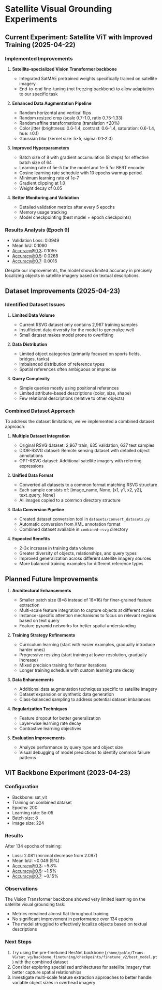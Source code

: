 # Satellite Visual Grounding Experiments

## Current Experiment: Satellite ViT with Improved Training (2025-04-22)

### Implemented Improvements

1. **Satellite-specialized Vision Transformer backbone**
   - Integrated SatMAE pretrained weights specifically trained on satellite imagery
   - End-to-end fine-tuning (not freezing backbone) to allow adaptation to our specific task

2. **Enhanced Data Augmentation Pipeline**
   - Random horizontal and vertical flips
   - Random resized crop (scale 0.7-1.0, ratio 0.75-1.33)
   - Random affine transformations (translation ±20%)
   - Color jitter (brightness: 0.6-1.4, contrast: 0.6-1.4, saturation: 0.6-1.4, hue: ±0.1)
   - Gaussian blur (kernel size: 5×5, sigma: 0.1-2.0)

3. **Improved Hyperparameters**
   - Batch size of 8 with gradient accumulation (8 steps) for effective batch size of 64
   - Learning rate of 5e-5 for the model and 1e-5 for BERT encoder
   - Cosine learning rate schedule with 10 epochs warmup period
   - Minimum learning rate of 1e-7
   - Gradient clipping at 1.0
   - Weight decay of 0.05

4. **Better Monitoring and Validation**
   - Detailed validation metrics after every 5 epochs
   - Memory usage tracking
   - Model checkpointing (best model + epoch checkpoints)

### Results Analysis (Epoch 9)
- Validation Loss: 0.0949
- Mean IoU: 0.1090
- Accuracy@0.3: 0.1055
- Accuracy@0.5: 0.0268
- Accuracy@0.7: 0.0016

Despite our improvements, the model shows limited accuracy in precisely localizing objects in satellite imagery based on textual descriptions.

## Dataset Improvements (2025-04-23)

### Identified Dataset Issues

1. **Limited Data Volume**
   - Current RSVG dataset only contains 2,967 training samples
   - Insufficient data diversity for the model to generalize well
   - Small dataset makes model prone to overfitting

2. **Data Distribution**
   - Limited object categories (primarily focused on sports fields, bridges, tanks)
   - Imbalanced distribution of reference types
   - Spatial references often ambiguous or imprecise

3. **Query Complexity**
   - Simple queries mostly using positional references
   - Limited attribute-based descriptions (color, size, shape)
   - Few relational descriptions (relative to other objects)

### Combined Dataset Approach

To address the dataset limitations, we've implemented a combined dataset approach:

1. **Multiple Dataset Integration**
   - Original RSVG dataset: 2,967 train, 635 validation, 637 test samples
   - DIOR-RSVG dataset: Remote sensing dataset with detailed object annotations
   - OPT-RSVG dataset: Additional satellite imagery with referring expressions

2. **Unified Data Format**
   - Converted all datasets to a common format matching RSVG structure
   - Each sample consists of: [image_name, None, [x1, y1, x2, y2], text_query, None]
   - All images copied to a common directory structure

3. **Data Conversion Pipeline**
   - Created dataset conversion tool in `datasets/convert_datasets.py`
   - Automatic conversion from XML annotation format
   - Combined dataset available in `combined-rsvg` directory

4. **Expected Benefits**
   - 2-3x increase in training data volume
   - Greater diversity of objects, relationships, and query types
   - Improved generalization across different satellite imagery sources
   - More balanced training examples for different reference types

## Planned Future Improvements

1. **Architectural Enhancements**
   - Smaller patch size (8×8 instead of 16×16) for finer-grained feature extraction
   - Multi-scale feature integration to capture objects at different scales
   - Instance-specific attention mechanisms to focus on relevant regions based on text query
   - Feature pyramid networks for better spatial understanding

2. **Training Strategy Refinements**
   - Curriculum learning (start with easier examples, gradually introduce harder ones)
   - Progressive resizing (start training at lower resolution, gradually increase)
   - Mixed precision training for faster iterations
   - Longer training schedule with custom learning rate decay

3. **Data Enhancements**
   - Additional data augmentation techniques specific to satellite imagery
   - Dataset expansion or synthetic data generation
   - Class-balanced sampling to address potential dataset imbalances

4. **Regularization Techniques**
   - Feature dropout for better generalization
   - Layer-wise learning rate decay
   - Contrastive learning objectives

5. **Evaluation Improvements**
   - Analyze performance by query type and object size
   - Visual debugging of model predictions to identify common failure patterns

## ViT Backbone Experiment (2023-04-23)

### Configuration
- Backbone: sat_vit
- Training on combined dataset
- Epochs: 200
- Learning rate: 5e-05
- Batch size: 8
- Image size: 224

### Results
After 134 epochs of training:
- Loss: 2.081 (minimal decrease from 2.087)
- Mean IoU: ~0.049 (5%)
- Accuracy@0.3: ~5.8%
- Accuracy@0.5: ~1.5% 
- Accuracy@0.7: ~0.15%

### Observations
The Vision Transformer backbone showed very limited learning on the satellite visual grounding task:
- Metrics remained almost flat throughout training
- No significant improvement in performance over 134 epochs
- The model struggled to effectively localize objects based on textual descriptions

### Next Steps
1. Try using the pre-finetuned ResNet backbone (`/home/pokle/Trans-VG/sat_vg/backbone_finetuning/checkpoints/finetune_v2/best_model.pt`) with the combined dataset
2. Consider exploring specialized architectures for satellite imagery that better capture spatial relationships
3. Investigate multi-scale feature extraction approaches to better handle variable object sizes in overhead imagery 